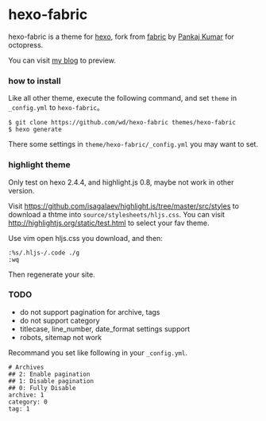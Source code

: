 hexo-fabric
===========

hexo-fabric is a theme for [hexo](https://github.com/tommy351/hexo), fork from [fabric](http://github.com/panks/fabric) by [Pankaj Kumar](http://panks.me) for octopress.

You can visit [my blog](http://wdicc.com) to preview.

### how to install

Like all other theme, execute the following command, and set `theme` in `_config.yml` to `hexo-fabric`。
```
$ git clone https://github.com/wd/hexo-fabric themes/hexo-fabric
$ hexo generate
```

There some settings in `theme/hexo-fabric/_config.yml` you may want to set.

### highlight theme
Only test on hexo 2.4.4, and highlight.js 0.8, maybe not work in other version.

Visit https://github.com/isagalaev/highlight.js/tree/master/src/styles to download a thtme into `source/stylesheets/hljs.css`. You can visit http://highlightjs.org/static/test.html  to select your fav theme.

Use vim open hljs.css you download, and then:
```
:%s/.hljs-/.code ./g
:wq
```

Then regenerate your site.

### TODO
- do not support pagination for archive, tags
- do not support category
- titlecase, line_number, date_format settings support
- robots, sitemap not work

Recommand you set like following in your `_config.yml`.
```
# Archives
## 2: Enable pagination
## 1: Disable pagination
## 0: Fully Disable
archive: 1
category: 0
tag: 1
```
